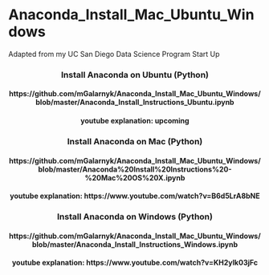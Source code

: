 # Anaconda_Install_Mac_Ubuntu_Windows
Adapted from my UC San Diego Data Science Program Start Up

<h3 align = "center"> Install Anaconda on Ubuntu (Python)</h3>
<h4 align="center"> https://github.com/mGalarnyk/Anaconda_Install_Mac_Ubuntu_Windows/blob/master/Anaconda_Install_Instructions_Ubuntu.ipynb </h4>
<h4 align="center"> youtube explanation:
upcoming </h4>

<h3 align = "center"> Install Anaconda on Mac (Python)</h3>
<h4 align="center"> https://github.com/mGalarnyk/Anaconda_Install_Mac_Ubuntu_Windows/blob/master/Anaconda%20Install%20Instructions%20-%20Mac%20OS%20X.ipynb </h4>
<h4 align="center"> youtube explanation:
https://www.youtube.com/watch?v=B6d5LrA8bNE </h4>

<h3 align = "center"> Install Anaconda on Windows (Python)</h3>
<h4 align="center"> https://github.com/mGalarnyk/Anaconda_Install_Mac_Ubuntu_Windows/blob/master/Anaconda_Install_Instructions_Windows.ipynb </h4>
<h4 align="center"> youtube explanation:
https://www.youtube.com/watch?v=KH2yIk03jFc </h4>